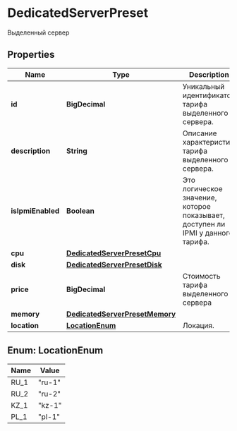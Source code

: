 

# DedicatedServerPreset

Выделенный сервер

## Properties

| Name | Type | Description | Notes |
|------------ | ------------- | ------------- | -------------|
|**id** | **BigDecimal** | Уникальный идентификатор тарифа выделенного сервера. |  |
|**description** | **String** | Описание характеристик тарифа выделенного сервера. |  |
|**isIpmiEnabled** | **Boolean** | Это логическое значение, которое показывает, доступен ли IPMI у данного тарифа. |  |
|**cpu** | [**DedicatedServerPresetCpu**](DedicatedServerPresetCpu.md) |  |  |
|**disk** | [**DedicatedServerPresetDisk**](DedicatedServerPresetDisk.md) |  |  |
|**price** | **BigDecimal** | Стоимость тарифа выделенного сервера |  [optional] |
|**memory** | [**DedicatedServerPresetMemory**](DedicatedServerPresetMemory.md) |  |  |
|**location** | [**LocationEnum**](#LocationEnum) | Локация. |  |



## Enum: LocationEnum

| Name | Value |
|---- | -----|
| RU_1 | &quot;ru-1&quot; |
| RU_2 | &quot;ru-2&quot; |
| KZ_1 | &quot;kz-1&quot; |
| PL_1 | &quot;pl-1&quot; |



